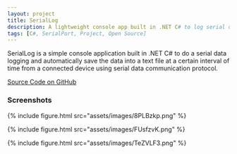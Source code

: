 ```yaml
---
layout: project
title: SerialLog
description: A lightweight console app built in .NET C# to log serial data received from a serial data communication protocol.
tags: [C#, SerialPort, Project, Open Source]
---
```


SerialLog is a simple console application built in .NET C# to do a serial data logging and automatically save the data into a text file at a certain interval of time from a connected device using serial data communication protocol.

<a href="https://github.com/heiswayi/SerialLog" class="button big">Source Code on GitHub</a>



### Screenshots

{% include figure.html src="assets/images/8PLBzkp.png" %}

{% include figure.html src="assets/images/FUsfzvK.png" %}

{% include figure.html src="assets/images/TeZVLF3.png" %}

